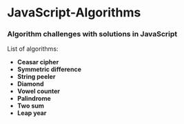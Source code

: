 # JavaScript-Algorithms

### Algorithm challenges with solutions in JavaScript

List of algorithms:

- **Ceasar cipher**
- **Symmetric difference**
- **String peeler**
- **Diamond**
- **Vowel counter**
- **Palindrome**
- **Two sum**
- **Leap year**
